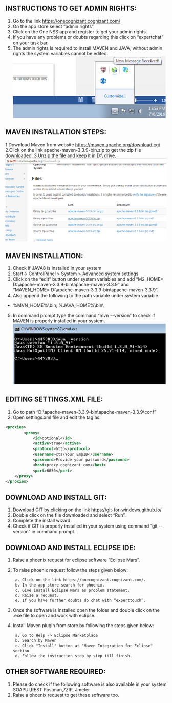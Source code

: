 
## INSTRUCTIONS TO GET ADMIN RIGHTS: ##

1. Go to the link https://onecognizant.cognizant.com/
2. On the app store select “admin rights”
3. Click on the One NSS app and register to get your admin rights.
4. If you have any problems or doubts regarding this click on “expertchat” on your task bar. 
5. The admin rights is required to install MAVEN and JAVA, without admin rights the system variables cannot be edited.
![alt text](https://github.com/CTSJavaTraining/Images/blob/master/expert_touch.png)
	
## MAVEN INSTALLATION STEPS: ##

1.Download Maven from website https://maven.apache.org/download.cgi 
2.Click on the link apache-maven-3.3.9-bin.zip to get the zip file downloaded.
3.Unzip the file and keep it in D:\ drive.
![alt text](https://github.com/CTSJavaTraining/Images/blob/master/maven_download.png)

## MAVEN INSTALLATION: ##

1. Check if JAVA8 is installed in your system
2. Start-> ControlPanel > System > Advanced system settings
3. Click on the “edit” button under system variables and add “M2_HOME= D:\apache-maven-3.3.9-bin\apache-maven-3.3.9” and “MAVEN_HOME= D:\apache-maven-3.3.9-bin\apache-maven-3.3.9”.
4. Also append the following to the path variable under system variable
  * %MVN_HOME%\bin; %JAVA_HOME%\bin\
5. In command prompt type the command “mvn --version” to check if MAVEN is properly installed in your system.
![alt text](https://github.com/CTSJavaTraining/Images/blob/master/Java_Version_Check.png "JAVA_VERSION_CHECK")

## EDITING SETTINGS.XML FILE: ##

1. Go to path “D:\apache-maven-3.3.9-bin\apache-maven-3.3.9\conf”
2. Open settings.xml file and edit the <proxies> tag as:

```xml
<proxies>
    	<proxy>
	      	<id>optional</id>
	     	<active>true</active>
	      	<protocol>http</protocol>
	      	<username>cts\Your EmpID</username>
	      	<password>Provide your password</password>
	      	<host>proxy.cognizant.com</host>
	      	<port>6050</port>
 	</proxy>
</proxies>
```


## DOWNLOAD AND INSTALL GIT: ##

1. Download GIT by clicking on the link https://git-for-windows.github.io/
2. Double click on the file downloaded and select “Run”.
3. Complete the install wizard.
4. Check if GIT is properly installed in your system using command “git --version” in command prompt.

## DOWNLOAD AND INSTALL ECLIPSE IDE: ##

1. Raise a phoenix request for eclipse software “Eclipse Mars”.
2. To raise phoenix request follow the steps given below:

		a. Click on the link https://onecognizant.cognizant.com/.
		b. In the app store search for phoenix.
		c. Give install Eclipse Mars as problem statement.
		d. Raise a request.
		e. If you have further doubts do chat with “experttouch”.
3. Once the software is installed open the folder and double click on the .exe file to open and work with eclipse.
4. Install Maven plugin from store by following the steps given below:

		a. Go to Help -> Eclipse Marketplace
		b. Search by Maven
		c. Click "Install" button at "Maven Integration for Eclipse" section
		d. Follow the instruction step by step till finish.

## OTHER SOFTWARE REQUIRED: ##

1. Please do check if the following software is also available in your system SOAPUI,REST Postman,7ZIP, Jmeter
2. Raise a phoenix request to get these software too.

